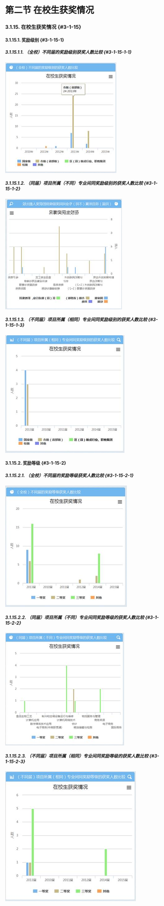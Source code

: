 # 第二节 在校生获奖情况



### 3.1.15.   在校生获奖情况 {#3-1-15}

#### 3.1.15.1.        奖励级别 {#3-1-15-1}

##### 3.1.15.1.1.    （全校）不同届的奖励级别获奖人数比较 {#3-1-15-1-1}

![](/assets/image075.jpg)

##### 3.1.15.1.2.    （同届）项目所属（不同）专业间同奖励级别的获奖人数比较 {#3-1-15-1-2}

![](/assets/image076.jpg)

##### 3.1.15.1.3.    （不同届）项目所属（相同）专业间同奖励级别的获奖人数比较 {#3-1-15-1-3}

![](/assets/image077.jpg)

#### 3.1.15.2.        奖励等级 {#3-1-15-2}

##### 3.1.15.2.1.    （全校）不同届的奖励等级获奖人数比较 {#3-1-15-2-1}

![](/assets/image078.jpg)

##### 3.1.15.2.2.    （同届）项目所属（不同）专业间同奖励等级的获奖人数比较 {#3-1-15-2-2}

![](/assets/image079.jpg)

##### 3.1.15.2.3.    （不同届）项目所属（相同）专业间同奖励等级的获奖人数比较 {#3-1-15-2-3}

![](/assets/image080.jpg)